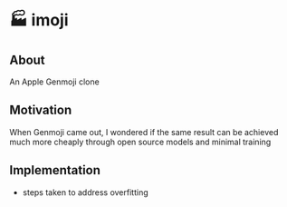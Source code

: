 # 🏭 imoji 

## About

An Apple Genmoji clone

## Motivation

When Genmoji came out, I wondered if the same result can be achieved much more cheaply through open source models and minimal training

## Implementation
* steps taken to address overfitting

